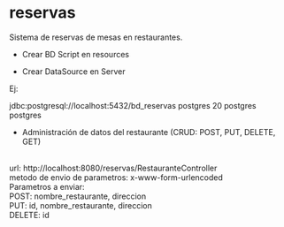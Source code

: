 # reservas
Sistema de reservas de mesas en restaurantes.

- Crear BD
Script en resources

- Crear DataSource en Server

Ej:

<datasource jndi-name="java:jboss/datasources/laboratorio" pool-name="LaboratorioPostgres" enabled="true" use-java-context="true">
                    <connection-url>jdbc:postgresql://localhost:5432/bd_reservas</connection-url>
                    <driver>postgres</driver>
                    <pool>
                        <max-pool-size>20</max-pool-size>
                    </pool>
                    <security>
                        <user-name>postgres</user-name>
                        <password>postgres</password>
                    </security>
</datasource>

- Administración de datos del restaurante (CRUD: POST, PUT, DELETE, GET)

<br>url: http://localhost:8080/reservas/RestauranteController
<br>metodo de envio de parametros: x-www-form-urlencoded
<br>Parametros a enviar: 
<br>POST: nombre_restaurante, direccion
<br>PUT: id, nombre_restaurante, direccion
<br>DELETE: id

